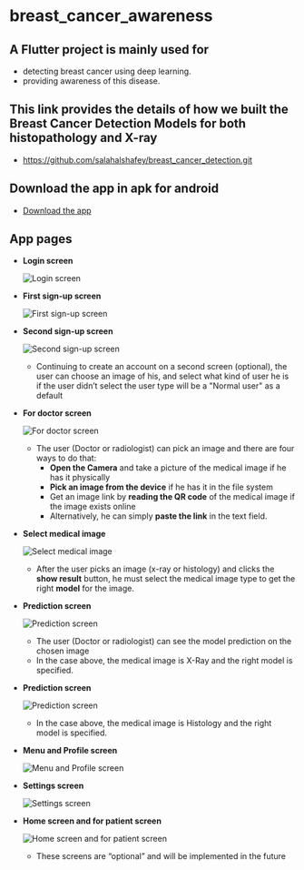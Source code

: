# breast_cancer_awareness

## A Flutter project is mainly used for 
* detecting breast cancer using deep learning.
* providing awareness of this disease.

## This link provides the details of how we built the Breast Cancer Detection Models for both histopathology and X-ray
* https://github.com/salahalshafey/breast_cancer_detection.git

## Download the app in apk for android
* [Download the app](https://firebasestorage.googleapis.com/v0/b/breast-cancer-awareness-bf348.appspot.com/o/the%20app%20in%20apk%2Fbreast_cancer_awareness_v_0_5_0.apk?alt=media&token=e3d928cc-7c89-452c-aee3-20eadfb352f1)


## App pages
* **Login screen**
  
  ![Login screen](https://github.com/salahalshafey/breast_cancer_awareness/assets/64344500/27c087e4-e41c-464b-8706-a5068527d554)

* **First sign-up screen**
  
  ![First sign-up screen](https://github.com/salahalshafey/breast_cancer_awareness/assets/64344500/3bda943a-3ae4-420b-94bd-45b17bba874b)

* **Second sign-up screen** 
  
  ![Second sign-up screen](https://github.com/salahalshafey/breast_cancer_awareness/assets/64344500/0cc83869-f27e-4bfb-a2d1-6dd3b9ed4d7d)

  * Continuing to create an account on a second screen (optional), the user can choose an image of his, and select what kind of user he is if the user didn’t select the user type will be a "Normal user" as a default

* **For doctor screen** 
  
  ![For doctor screen](https://github.com/salahalshafey/breast_cancer_awareness/assets/64344500/b4009dfd-5ff0-4aa4-a4c6-defea6f2cd1c)

  * The user (Doctor or radiologist) can pick an image and there are four ways to do that:
    * **Open the Camera** and take a picture of the medical image if he has it physically
    * **Pick an image from the device** if he has it in the file system
    * Get an image link by **reading the QR code** of the medical image if the image exists online
    * Alternatively, he can simply **paste the link** in the text field.

* **Select medical image** 
  
  ![Select medical image](https://github.com/salahalshafey/breast_cancer_awareness/assets/64344500/be1b213d-224c-4ef8-9637-221a0cf62fa8)

  * After the user picks an image (x-ray or histology) and clicks the **show result** button, he must select the medical image type to get the right **model** for the image.

* **Prediction screen** 
  
  ![Prediction screen](https://github.com/salahalshafey/breast_cancer_awareness/assets/64344500/10b1ddb4-683c-49d3-9aad-2eedd5ca45f9)

  *	The user (Doctor or radiologist) can see the model prediction on the chosen image
  *	In the case above, the medical image is X-Ray and the right model is specified.

* **Prediction screen**
  
  ![Prediction screen](https://github.com/salahalshafey/breast_cancer_awareness/assets/64344500/152bc8ef-ff2c-4bc5-a897-eeb9584a5c89)

  *	In the case above, the medical image is Histology and the right model is specified. 

* **Menu and Profile screen**
  
  ![Menu and Profile screen](https://github.com/salahalshafey/breast_cancer_awareness/assets/64344500/37488f81-eae5-4659-8480-f99b7e0c3eb3)

* **Settings screen**
  
  ![Settings screen](https://github.com/salahalshafey/breast_cancer_awareness/assets/64344500/d55e7c0b-5707-4290-8159-64e401181eac)

* **Home screen and for patient screen** 
  
  ![Home screen and for patient screen](https://github.com/salahalshafey/breast_cancer_awareness/assets/64344500/6904a1d2-7604-48bd-8b89-8a54da444e22)

  * These screens are “optional” and will be implemented in the future

